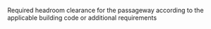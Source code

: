Required headroom clearance for the passageway according to the applicable building code or additional requirements